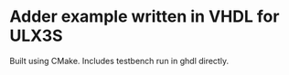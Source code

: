 # Adder example written in VHDL for ULX3S

Built using CMake. Includes testbench run in ghdl directly.
